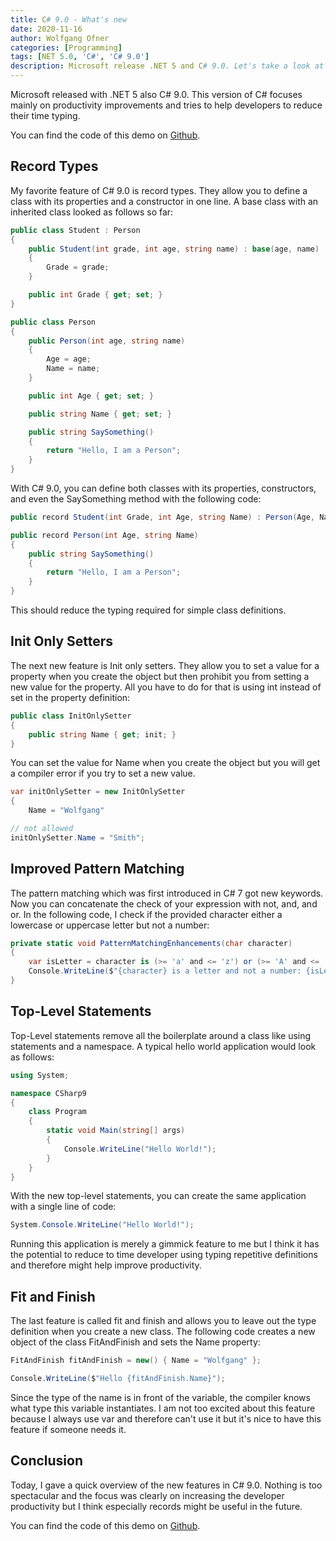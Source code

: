 ```yaml
---
title: C# 9.0 - What's new
date: 2020-11-16
author: Wolfgang Ofner
categories: [Programming]
tags: [NET 5.0, 'C#', 'C# 9.0']
description: Microsoft release .NET 5 and C# 9.0. Let's take a look at some cool new features of the new language version.
---
```


Microsoft released with .NET 5 also C# 9.0. This version of C# focuses mainly on productivity improvements and tries to help developers to reduce their time typing.

You can find the code of this demo on [Github](https://github.com/WolfgangOfner/CSharp-9.0).

## Record Types

My favorite feature of C# 9.0 is record types. They allow you to define a class with its properties and a constructor in one line. A base class with an inherited class looked as follows so far:

```csharp
public class Student : Person
{
    public Student(int grade, int age, string name) : base(age, name)
    {
        Grade = grade;
    }

    public int Grade { get; set; }
}

public class Person
{
    public Person(int age, string name)
    {
        Age = age;
        Name = name;
    }

    public int Age { get; set; }

    public string Name { get; set; }

    public string SaySomething()
    {
        return "Hello, I am a Person";
    }
}
```

With C# 9.0, you can define both classes with its properties, constructors, and even the SaySomething method with the following code:

```csharp
public record Student(int Grade, int Age, string Name) : Person(Age, Name);

public record Person(int Age, string Name)
{
    public string SaySomething()
    {
        return "Hello, I am a Person";
    }
}
```

This should reduce the typing required for simple class definitions.

## Init Only Setters

The next new feature is Init only setters. They allow you to set a value for a property when you create the object but then prohibit you from setting a new value for the property. All you have to do for that is using int instead of set in the property definition:

```csharp
public class InitOnlySetter
{
    public string Name { get; init; }
}
```

You can set the value for Name when you create the object but you will get a compiler error if you try to set a new value.

```csharp
var initOnlySetter = new InitOnlySetter
{
    Name = "Wolfgang"

// not allowed
initOnlySetter.Name = "Smith";
```

## Improved Pattern Matching
The pattern matching which was first introduced in C# 7 got new keywords. Now you can concatenate the check of your expression with not, and, and or. In the following code, I check if the provided character either a lowercase or uppercase letter but not a number:

```csharp
private static void PatternMatchingEnhancements(char character)
{
    var isLetter = character is (>= 'a' and <= 'z') or (>= 'A' and <= 'Z') and not (>= '0' and <= '9');
    Console.WriteLine($"{character} is a letter and not a number: {isLetter}");
}
```

## Top-Level Statements

Top-Level statements remove all the boilerplate around a class like using statements and a namespace. A typical hello world application would look as follows:

```csharp
using System;

namespace CSharp9
{
    class Program
    {
        static void Main(string[] args)
        {
            Console.WriteLine("Hello World!");
        }
    }
}
```

With the new top-level statements, you can create the same application with a single line of code:

```csharp
System.Console.WriteLine("Hello World!");
```

Running this application is merely a gimmick feature to me but I think it has the potential to reduce to time developer using typing repetitive definitions and therefore might help improve productivity.

## Fit and Finish

The last feature is called fit and finish and allows you to leave out the type definition when you create a new class. The following code creates a new object of the class FitAndFinish and sets the Name property:

```csharp
FitAndFinish fitAndFinish = new() { Name = "Wolfgang" };

Console.WriteLine($"Hello {fitAndFinish.Name}");
```

Since the type of the name is in front of the variable, the compiler knows what type this variable instantiates. I am not too excited about this feature because I always use var and therefore can't use it but it's nice to have this feature if someone needs it.

## Conclusion

Today, I gave a quick overview of the new features in C# 9.0. Nothing is too spectacular and the focus was clearly on increasing the developer productivity but I think especially records might be useful in the future.

You can find the code of this demo on [Github](https://github.com/WolfgangOfner/CSharp-9.0).